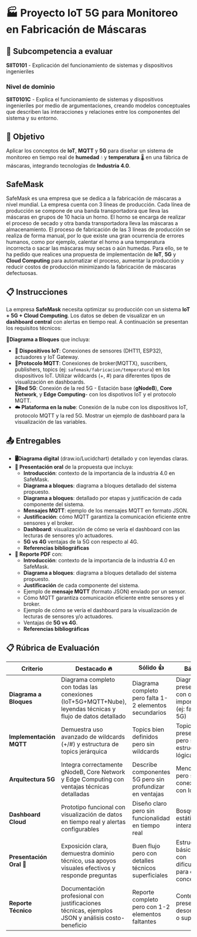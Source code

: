# 🏭 Proyecto IoT 5G para Monitoreo en Fabricación de Máscaras

## 📝 Subcompetencia a evaluar
**SIIT0101** - Explicación del funcionamiento de sistemas y dispositivos ingenieriles
### Nivel de dominio
**SIIT0101C** - Explica el funcionamiento de sistemas y dispositivos ingenieriles por medio de argumentaciones, creando modelos conceptuales que describen las interacciones y relaciones entre los componentes del sistema y su entorno.

## 🎯 Objetivo
Aplicar los conceptos de **IoT**, **MQTT** y **5G** para diseñar un sistema de monitoreo en tiempo real de **humedad** 💧 y **temperatura** 🌡️ en una fábrica de máscaras, integrando tecnologías de **Industria 4.0**.

## SafeMask
SafeMask es una empresa que se dedica a la fabricación de máscaras a nivel mundial. La empresa cuenta con 3 líneas de producción. Cada línea de producción se compone de una banda transportadora que lleva las máscaras en grupos de 10 hacia un horno. El horno se encarga de realizar el proceso de secado y otra banda transportadora lleva las máscaras a almacenamiento. El proceso de fabricación de las 3 líneas de producción se realiza de forma manual, por lo que existe una gran ocurrencia de errores humanos, como por ejemplo, calentar el horno a una temperatura incorrecta o sacar las máscaras muy secas o aún humedas. Para ello, se te ha pedido que realices una propuesta de implementación de **IoT**, **5G** y **Cloud Computing** para automatizar el proceso, aumentar la producción y reducir costos de producción minimizando la fabricación de máscaras defectuosas.

## 📋 Instrucciones
La empresa **SafeMask** necesita optimizar su producción con un sistema **IoT + 5G + Cloud Computing**. Los datos se deben de visualizar en un **dashboard central** con alertas en tiempo real. A continuación se presentan los requisitos técnicos:

**🔷Diagrama a Bloques** que incluya:
- **📡 Dispositivos IoT**: Conexiones de sensores (DHT11, ESP32), actuadores y IoT Gateway.
- **📶Protocolo MQTT**: Conexiones de broker(MQTTX), suscribers, publishers, topics (ej: `safemask/fabricacion/temperatura`) en los dispositivos IoT. Utilizar wildcards (+, #) para diferentes tipos de visualización en dashboards.
- **📡Red 5G**: Conexión de la red 5G - Estación base (**gNodeB**), **Core Network**, y **Edge Computing**- con los dispotivos IoT y el protocolo MQTT.
- **☁️ Plataforma en la nube**: Conexión de la nube con los dispositivos IoT, protocolo MQTT y la red 5G. Mostrar un ejemplo de dashboard para la visualización de las variables.

## **📤 Entregables**
* **🖥️Diagrama digital** (draw.io/Lucidchart) detallado y con leyendas claras.
* **🎤 Presentación oral** de la propuesta que incluya:
  - **Introducción**: contexto de la importancia de la industria 4.0 en SafeMask.
  - **Diagrama a bloques**: diagrama a bloques detallado del sistema propuesto.
  - **Diagrama a bloques**: detallado por etapas y justificación de cada componente del sistema.
  - **Mensajes MQTT**: ejemplo de los mensajes MQTT en formato JSON.
  - **Justificación**: cómo MQTT garantiza la comunicación eficiente entre sensores y el broker.
  - **Dashboard**: visualización de cómo se vería el dashboard con las lecturas de sensores y/o actuadores.
  - **5G vs 4G** ventajas de la 5G con respecto al 4G.
  - **Referencias bibliográficas**
* **📄 Reporte PDF** con:
  - **Introducción**: contexto de la importancia de la industria 4.0 en SafeMask.
  - **Diagrama a bloques**: diagrama a bloques detallado del sistema propuesto.
  - **Justificación** de cada componente del sistema.
  - Ejemplo de **mensaje MQTT** (formato JSON) enviado por un sensor.
  - Cómo MQTT garantiza comunicación eficiente entre sensores y el broker.
  - Ejemplo de cómo se vería el dashboard para la visualización de lecturas de sensores y/o actuadores.
  - Ventajas de **5G vs 4G**.
  - **Referencias bibliográficas**
      
## 📋 Rúbrica de Evaluación
| Criterio               | Destacado 🔥 | Sólido 👍 | Básico 💭 | Incipiente ⚠️ |
|------------------------|----------------------|------------------|--------------------------|------------------|
| **Diagrama a Bloques** | Diagrama completo con todas las conexiones (IoT+5G+MQTT+Nube), leyendas técnicas y flujo de datos detallado | Diagrama completo pero falta 1-2 elementos secundarios | Diagrama presente pero con omisiones importantes (ej: falta core 5G) | Diagrama incompleto o con errores graves |
| **Implementación MQTT** | Demuestra uso avanzado de wildcards (+/#) y estructura de topics jerárquica | Topics bien definidos pero sin wildcards | Topics presentes pero sin estructura lógica | Faltan elementos clave del protocolo |
| **Arquitectura 5G** | Integra correctamente gNodeB, Core Network y Edge Computing con ventajas técnicas detalladas | Describe componentes 5G pero sin profundizar en ventajas | Menciona 5G pero sin conexión clara con IoT | Omite componentes críticos de 5G |
| **Dashboard Cloud** | Prototipo funcional con visualización de datos en tiempo real y alertas configurables | Diseño claro pero sin funcionalidad en tiempo real | Bosquejo estático sin interacción | No presenta dashboard o es irrelevante |
| **Presentación Oral** 🎤 | Exposición clara, demuestra dominio técnico, usa apoyos visuales efectivos y responde preguntas | Buen flujo pero con detalles técnicos superficiales | Estructura básica pero con dificultades para explicar conceptos | Presentación desorganizada o con errores graves |
| **Reporte Técnico** | Documentación profesional con justificaciones técnicas, ejemplos JSON y análisis costo-beneficio | Reporte completo pero con 1-2 elementos faltantes | Contenido presente pero desorganizado o superficial | Faltan secciones clave o contiene errores |

       


